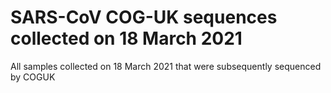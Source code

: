 # SARS-CoV COG-UK sequences collected on 18 March 2021
All samples collected on 18 March 2021 that were subsequently sequenced by COGUK

